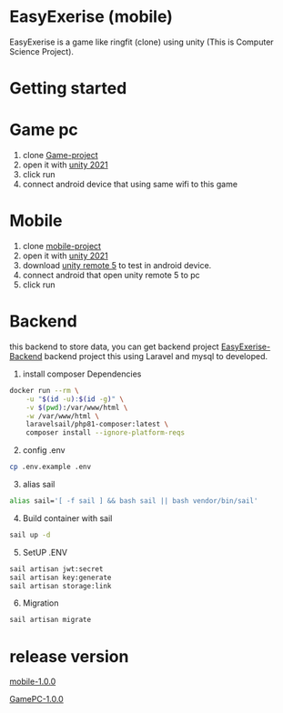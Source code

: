# EasyExerise (mobile)
EasyExerise is a game like ringfit (clone) using unity (This is Computer Science Project).

# Getting started
# Game pc
 1. clone [Game-project](https://github.com/Sitthiphong-14/CS-EasyExcerice-Game)
 2. open it with [unity 2021](https://unity.com/releases/2021-lts)
 5. click run
 3. connect android device that using same wifi to this game

# Mobile
 1. clone [mobile-project](https://github.com/Ford-Narongrit/CS-EasyExercies-mobile)
 2. open it with [unity 2021](https://unity.com/releases/2021-lts)
 3. download [unity remote 5](https://play.google.com/store/apps/details?id=com.unity3d.mobileremote&hl=en_US) to test in android device.
 4. connect android that open unity remote 5 to pc
 5. click run

# Backend
this backend to store data, you can get backend project [EasyExerise-Backend](https://github.com/Ford-Narongrit/EasyExercise-backend)
backend project this using Laravel and mysql to developed.

 1. install composer Dependencies
``` bash
docker run --rm \
    -u "$(id -u):$(id -g)" \
    -v $(pwd):/var/www/html \
    -w /var/www/html \
    laravelsail/php81-composer:latest \
    composer install --ignore-platform-reqs
```
2. config .env
```bash
cp .env.example .env
```
3. alias sail
```bash
alias sail='[ -f sail ] && bash sail || bash vendor/bin/sail' 
```
4. Build container with sail
```bash
sail up -d
```

5. SetUP .ENV  
```bash
sail artisan jwt:secret
sail artisan key:generate
sail artisan storage:link
```
6. Migration
```bash
sail artisan migrate
```

# release version
[mobile-1.0.0](https://github.com/Ford-Narongrit/CS-EasyExercies-mobile/releases/tag/1.0.0)

[GamePC-1.0.0](https://github.com/Sitthiphong-14/CS-EasyExcerice-Game/releases/tag/1.0.0)
